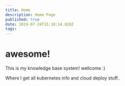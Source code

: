 ```yaml
---
title: Home
description: Home Page
published: true
date: 2019-07-24T15:10:14.828Z
tags: 
---
```


# awesome!

This is my knowledge base system!
wellcome :)

Where I get all kubernetes info and cloud deploy stuff..
